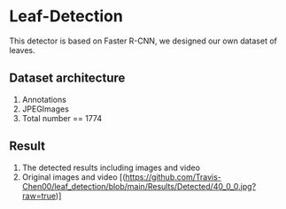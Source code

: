 # Leaf-Detection
This detector is based on Faster R-CNN, we designed our own dataset of leaves.
## Dataset architecture
1. Annotations
2. JPEGImages
3. Total number == 1774
## Result
1. The detected results including images and video
2. Original images and video
[(https://github.com/Travis-Chen00/leaf_detection/blob/main/Results/Detected/40_0_0.jpg?raw=true)]

